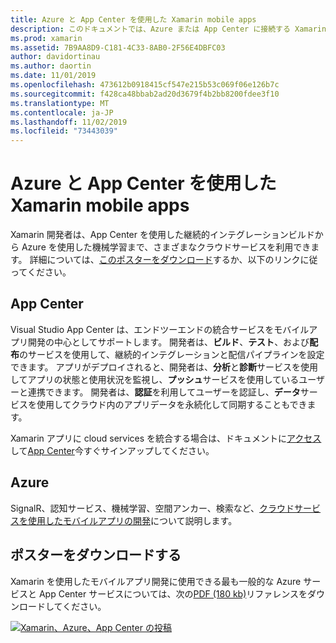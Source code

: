 ```yaml
---
title: Azure と App Center を使用した Xamarin mobile apps
description: このドキュメントでは、Azure または App Center に接続する Xamarin アプリを構築するためのガイドへのリンクを示します。
ms.prod: xamarin
ms.assetid: 7B9AA8D9-C181-4C33-8AB0-2F56E4DBFC03
author: davidortinau
ms.author: daortin
ms.date: 11/01/2019
ms.openlocfilehash: 473612b0918415cf547e215b53c069f06e126b7c
ms.sourcegitcommit: f428ca48bbab2ad20d3679f4b2bb8200fdee3f10
ms.translationtype: MT
ms.contentlocale: ja-JP
ms.lasthandoff: 11/02/2019
ms.locfileid: "73443039"
---
```

# <a name="xamarin-mobile-apps-with-azure-and-app-center"></a>Azure と App Center を使用した Xamarin mobile apps

Xamarin 開発者は、App Center を使用した継続的インテグレーションビルドから Azure を使用した機械学習まで、さまざまなクラウドサービスを利用できます。 詳細については、[このポスターをダウンロード](https://docs.microsoft.com/xamarin/guides/cross-platform/azure/Resources/poster.pdf)するか、以下のリンクに従ってください。

## <a name="app-center"></a>App Center

Visual Studio App Center は、エンドツーエンドの統合サービスをモバイルアプリ開発の中心としてサポートします。 開発者は、**ビルド**、**テスト**、および**配布**のサービスを使用して、継続的インテグレーションと配信パイプラインを設定できます。 アプリがデプロイされると、開発者は、**分析**と**診断**サービスを使用してアプリの状態と使用状況を監視し、**プッシュ**サービスを使用しているユーザーと連携できます。 開発者は、**認証**を利用してユーザーを認証し、**データ**サービスを使用してクラウド内のアプリデータを永続化して同期することもできます。

Xamarin アプリに cloud services を統合する場合は、ドキュメントに[アクセス](https://docs.microsoft.com/appcenter)して[App Center](https://appcenter.ms/signup?utm_source=XamarinDocs&utm_medium=Azure&utm_campaign=docs)今すぐサインアップしてください。

## <a name="azure"></a>Azure

SignalR、認知サービス、機械学習、空間アンカー、検索など、[クラウドサービスを使用したモバイルアプリの開発](https://docs.microsoft.com/azure/mobile-apps/)について説明します。

## <a name="download-the-poster"></a>ポスターをダウンロードする

Xamarin を使用したモバイルアプリ開発に使用できる最も一般的な Azure サービスと App Center サービスについては、次の[PDF (180 kb)](https://docs.microsoft.com/xamarin/guides/cross-platform/azure/Resources/poster.pdf)リファレンスをダウンロードしてください。

[![Xamarin、Azure、App Center の投稿](mobile-apps-images/azure-app-center.png)](https://docs.microsoft.com/xamarin/guides/cross-platform/azure/Resources/poster.pdf)

<!--
NOTE TO AUTHORS: this page is referenced from
https://azure.microsoft.com/develop/mobile/xamarin/
as https://developer xamarin com/guides/cross-platform/data-cloud/mobile-services/
A redirect has been put in place to /mobile-apps/ HOWEVER the /Resources/ .ZIP files are still located in /mobile-services/ so that the following permalinks don't break

The ZIPs in /Resources/ are also referenced by inbound links
Getting Started https://go.microsoft.com/fwlink/p/?LinkId=331359
Get started with data https://go.microsoft.com/fwlink/p/?LinkId=331302
Get started with push https://go.microsoft.com/fwlink/p/?LinkId=331303
Get started with authentication https://go.microsoft.com/fwlink/p/?LinkId=331328
Get started with Notification Hubs https://go.microsoft.com/fwlink/p/?LinkId=331329
Validate and modify data  https://go.microsoft.com/fwlink/p/?LinkId=331330

These links are for the Xamarin documentation available on the [Azure Mobile Apps](https://docs.microsoft.com/azure/app-service-mobile/) website.
Adding Azure functionality to a Xamarin app by downloading the [Azure Mobile Client](https://www.nuget.org/packages/Microsoft.Azure.Mobile.Client/).

[Working with the Xamarin Client Library (Component)](https://docs.microsoft.com/azure/app-service-mobile/app-service-mobile-dotnet-how-to-use-client-library) 

- [iOS](https://docs.microsoft.com/azure/app-service-mobile/app-service-mobile-xamarin-ios-get-started/)
- [Android](https://docs.microsoft.com/azure/app-service-mobile/app-service-mobile-xamarin-android-get-started/)
- [Xamarin.Forms](https://docs.microsoft.com/azure/app-service-mobile/app-service-mobile-xamarin-forms-get-started)

- [GettingStarted (sample)](https://github.com/xamarin/mobile-samples/tree/master/Azure/GettingStarted)
- [GetStartedWithData (sample)](https://github.com/xamarin/mobile-samples/tree/master/Azure/GetStartedWithData)
- [GetStartedWithUsers (sample)](https://github.com/xamarin/mobile-samples/tree/master/Azure/GetStartedWithUsers)
- [GetStartedWithPush (sample)](https://github.com/xamarin/mobile-samples/tree/master/Azure/GetStartedWithPush)
- [NotificationHubs (sample)](https://github.com/xamarin/mobile-samples/tree/master/Azure/NotificationHubs)
- [Azure Mobile Client](https://www.nuget.org/packages/Microsoft.Azure.Mobile.Client/)
- [Azure Mobile Apps learning path](https://azure.microsoft.com/documentation/learning-paths/appservice-mobileapps/)
-->
